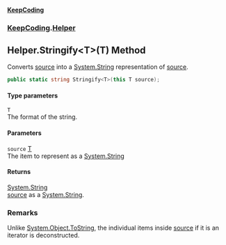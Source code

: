 #### [KeepCoding](index.md 'index')
### [KeepCoding](KeepCoding.md 'KeepCoding').[Helper](KeepCoding_Helper.md 'KeepCoding.Helper')
## Helper.Stringify&lt;T&gt;(T) Method
Converts [source](KeepCoding_Helper_Stringify_T_(T).md#KeepCoding_Helper_Stringify_T_(T)_source 'KeepCoding.Helper.Stringify&lt;T&gt;(T).source') into a [System.String](https://docs.microsoft.com/en-us/dotnet/api/System.String 'System.String') representation of [source](KeepCoding_Helper_Stringify_T_(T).md#KeepCoding_Helper_Stringify_T_(T)_source 'KeepCoding.Helper.Stringify&lt;T&gt;(T).source').  
```csharp
public static string Stringify<T>(this T source);
```
#### Type parameters
<a name='KeepCoding_Helper_Stringify_T_(T)_T'></a>
`T`  
The format of the string.
  
#### Parameters
<a name='KeepCoding_Helper_Stringify_T_(T)_source'></a>
`source` [T](KeepCoding_Helper_Stringify_T_(T).md#KeepCoding_Helper_Stringify_T_(T)_T 'KeepCoding.Helper.Stringify&lt;T&gt;(T).T')  
The item to represent as a [System.String](https://docs.microsoft.com/en-us/dotnet/api/System.String 'System.String')
  
#### Returns
[System.String](https://docs.microsoft.com/en-us/dotnet/api/System.String 'System.String')  
[source](KeepCoding_Helper_Stringify_T_(T).md#KeepCoding_Helper_Stringify_T_(T)_source 'KeepCoding.Helper.Stringify&lt;T&gt;(T).source') as a [System.String](https://docs.microsoft.com/en-us/dotnet/api/System.String 'System.String').
### Remarks
Unlike [System.Object.ToString](https://docs.microsoft.com/en-us/dotnet/api/System.Object.ToString 'System.Object.ToString'), the individual items inside [source](KeepCoding_Helper_Stringify_T_(T).md#KeepCoding_Helper_Stringify_T_(T)_source 'KeepCoding.Helper.Stringify&lt;T&gt;(T).source') if it is an iterator is deconstructed.  
